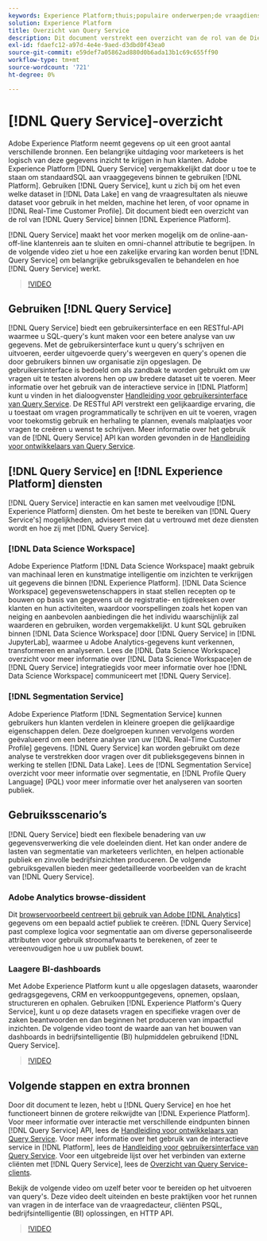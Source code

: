 ```yaml
---
keywords: Experience Platform;thuis;populaire onderwerpen;de vraagdienst;de dienst van de vraag;vraag
solution: Experience Platform
title: Overzicht van Query Service
description: Dit document verstrekt een overzicht van de rol van de Dienst van de Vraag binnen Experience Platform.
exl-id: fdaefc12-a97d-4e4e-9aed-d3dbd0f43ea0
source-git-commit: e59def7a05862ad880d0b6ada13b1c69c655ff90
workflow-type: tm+mt
source-wordcount: '721'
ht-degree: 0%

---
```


# [!DNL Query Service]-overzicht

Adobe Experience Platform neemt gegevens op uit een groot aantal verschillende bronnen. Een belangrijke uitdaging voor marketeers is het logisch van deze gegevens inzicht te krijgen in hun klanten. Adobe Experience Platform [!DNL Query Service] vergemakkelijkt dat door u toe te staan om standaardSQL aan vraaggegevens binnen te gebruiken [!DNL Platform]. Gebruiken [!DNL Query Service], kunt u zich bij om het even welke dataset in [!DNL Data Lake] en vang de vraagresultaten als nieuwe dataset voor gebruik in het melden, machine het leren, of voor opname in [!DNL Real-Time Customer Profile]. Dit document biedt een overzicht van de rol van [!DNL Query Service] binnen [!DNL Experience Platform].

[!DNL Query Service] maakt het voor merken mogelijk om de online-aan-off-line klantenreis aan te sluiten en omni-channel attributie te begrijpen. In de volgende video ziet u hoe een zakelijke ervaring kan worden benut [!DNL Query Service] om belangrijke gebruiksgevallen te behandelen en hoe [!DNL Query Service] werkt.

>[!VIDEO](https://video.tv.adobe.com/v/29795?quality=12&learn=on)

## Gebruiken [!DNL Query Service]

[!DNL Query Service] biedt een gebruikersinterface en een RESTful-API waarmee u SQL-query&#39;s kunt maken voor een betere analyse van uw gegevens. Met de gebruikersinterface kunt u query&#39;s schrijven en uitvoeren, eerder uitgevoerde query&#39;s weergeven en query&#39;s openen die door gebruikers binnen uw organisatie zijn opgeslagen. De gebruikersinterface is bedoeld om als zandbak te worden gebruikt om uw vragen uit te testen alvorens hen op uw bredere dataset uit te voeren. Meer informatie over het gebruik van de interactieve service in [!DNL Platform] kunt u vinden in het dialoogvenster [Handleiding voor gebruikersinterface van Query Service](ui/overview.md). De RESTful API verstrekt een gelijkaardige ervaring, die u toestaat om vragen programmatically te schrijven en uit te voeren, vragen voor toekomstig gebruik en herhaling te plannen, evenals malplaatjes voor vragen te creëren u wenst te schrijven. Meer informatie over het gebruik van de [!DNL Query Service] API kan worden gevonden in de [Handleiding voor ontwikkelaars van Query Service](api/getting-started.md).

## [!DNL Query Service] en [!DNL Experience Platform] diensten

[!DNL Query Service] interactie en kan samen met veelvoudige [!DNL Experience Platform] diensten. Om het beste te bereiken van [!DNL Query Service's] mogelijkheden, adviseert men dat u vertrouwd met deze diensten wordt en hoe zij met [!DNL Query Service].

### [!DNL Data Science Workspace]

Adobe Experience Platform [!DNL Data Science Workspace] maakt gebruik van machinaal leren en kunstmatige intelligentie om inzichten te verkrijgen uit gegevens die binnen [!DNL Experience Platform]. [!DNL Data Science Workspace] gegevenswetenschappers in staat stellen recepten op te bouwen op basis van gegevens uit de registratie- en tijdreeksen over klanten en hun activiteiten, waardoor voorspellingen zoals het kopen van neiging en aanbevolen aanbiedingen die het individu waarschijnlijk zal waarderen en gebruiken, worden vergemakkelijkt. U kunt SQL gebruiken binnen [!DNL Data Science Workspace] door [!DNL Query Service] in [!DNL JupyterLab], waarmee u Adobe Analytics-gegevens kunt verkennen, transformeren en analyseren. Lees de [!DNL Data Science Workspace] overzicht voor meer informatie over [!DNL Data Science Workspace]en de [!DNL Query Service] integratiegids voor meer informatie over hoe [!DNL Data Science Workspace] communiceert met [!DNL Query Service].

### [!DNL Segmentation Service]

Adobe Experience Platform [!DNL Segmentation Service] kunnen gebruikers hun klanten verdelen in kleinere groepen die gelijkaardige eigenschappen delen. Deze doelgroepen kunnen vervolgens worden geëvalueerd om een betere analyse van uw [!DNL Real-Time Customer Profile] gegevens. [!DNL Query Service] kan worden gebruikt om deze analyse te verstrekken door vragen over dit publieksgegevens binnen in werking te stellen [!DNL Data Lake]. Lees de [!DNL Segmentation Service] overzicht voor meer informatie over segmentatie, en [!DNL Profile Query Language] (PQL) voor meer informatie over het analyseren van soorten publiek.

## Gebruiksscenario’s

[!DNL Query Service] biedt een flexibele benadering van uw gegevensverwerking die vele doeleinden dient. Het kan onder andere de lasten van segmentatie van marketeers verlichten, en helpen actionable publiek en zinvolle bedrijfsinzichten produceren. De volgende gebruiksgevallen bieden meer gedetailleerde voorbeelden van de kracht van [!DNL Query Service].

### Adobe Analytics browse-dissident

Dit [browservoorbeeld centreert bij gebruik van Adobe [!DNL Analytics]](./use-cases/abandoned-browse.md) gegevens om een bepaald actief publiek te creëren. [!DNL Query Service] past complexe logica voor segmentatie aan om diverse gepersonaliseerde attributen voor gebruik stroomafwaarts te berekenen, of zeer te vereenvoudigen hoe u uw publiek bouwt.

### Laagere BI-dashboards

Met Adobe Experience Platform kunt u alle opgeslagen datasets, waaronder gedragsgegevens, CRM en verkooppuntgegevens, opnemen, opslaan, structureren en ophalen. Gebruiken [!DNL Experience Platform's Query Service], kunt u op deze datasets vragen en specifieke vragen over de zaken beantwoorden en dan beginnen het produceren van impactful inzichten. De volgende video toont de waarde aan van het bouwen van dashboards in bedrijfsintelligentie (BI) hulpmiddelen gebruikend [!DNL Query Service].

>[!VIDEO](https://video.tv.adobe.com/v/28981?quality=12&learn=on)

## Volgende stappen en extra bronnen

Door dit document te lezen, hebt u [!DNL Query Service] en hoe het functioneert binnen de grotere reikwijdte van [!DNL Experience Platform]. Voor meer informatie over interactie met verschillende eindpunten binnen [!DNL Query Service] API, lees de [Handleiding voor ontwikkelaars van Query Service](api/getting-started.md). Voor meer informatie over het gebruik van de interactieve service in [!DNL Platform], lees de [Handleiding voor gebruikersinterface van Query Service](ui/overview.md). Voor een uitgebreide lijst over het verbinden van externe cliënten met [!DNL Query Service], lees de [Overzicht van Query Service-clients](clients/overview.md).

Bekijk de volgende video om uzelf beter voor te bereiden op het uitvoeren van query&#39;s. Deze video deelt uiteinden en beste praktijken voor het runnen van vragen in de interface van de vraagredacteur, cliënten PSQL, bedrijfsintelligentie (BI) oplossingen, en HTTP API.

>[!VIDEO](https://video.tv.adobe.com/v/29811?quality=12&learn=on)
